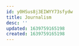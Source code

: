```yaml
---
id: y0HSus8j3EIWYY73sfydw
title: Journalism
desc: ''
updated: 1639759165198
created: 1639759165198
---
```


